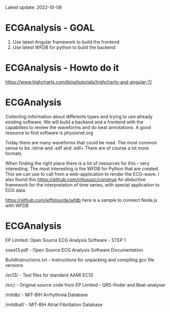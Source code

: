 Latest update: 2022-10-08
# ECGAnalysis - GOAL 
1. Use latest Angular framework to build the frontend
2. Use latest WFDB for python to build the backend

# ECGAnalysis - Howto do it
https://www.highcharts.com/blog/tutorials/highcharts-and-angular-7/



# ECGAnalysis
Collecting information about differents types and trying to use already existing software. 
We will build a backend and a frontend with the capabilites to review the waveforms and do beat annotations. 
A good resource to find software is physionet.org

Today there are many waveforms that could be read. The most common sense to be .ishne and .edf and .edf+ 
There are of course a lot more formats

When finding the right place there is a lot of resources for this - very interesting. 
The most interesting is the WFDB for Python that are created. This we can use to call from a web-application to render the ECG-wave. 
I also found this https://github.com/citiususc/construe An abductive framework for the interpretation of time series, with special application to ECG data.

https://github.com/jeffplourde/wfdb here is a sample to connect Node.js with WFDB

# ECGAnalysis
EP Limited:  Open Source ECG Analysis Software - STEP 1

osea13.pdf - Open Source ECG Analysis Software Documentation 

BuildInstructions.txt -  Instructions for unpacking and compiling gcc file versions

/ec13/ - Test files for standard AAMI EC13

/src/  - Original source code from EP Limited - QRS-finder and Beat-analyser

/mitdb/ - MIT-BIH Arrhythmia Database

/mitdbaf/ - MIT-BIH Atrial Fibrillation Database

